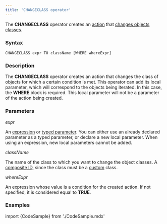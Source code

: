 ```yaml
---
title: 'CHANGECLASS operator'
---
```


The **CHANGECLASS** operator creates an [action](Actions.md) that [changes objects classes](Class_change_CHANGECLASS_DELETE_.md).

### Syntax

    CHANGECLASS expr TO className [WHERE whereExpr]

### Description

The **CHANGECLASS** operator creates an action that changes the class of objects for which a certain condition is met. This operator can add its local parameter, which will correspond to the objects being iterated. In this case, the **WHERE** block is required. This local parameter will not be a parameter of the action being created.

### Parameters

*expr*

An [expression](Expression.md) or [typed parameter](IDs.md#paramid-broken). You can either use an already declared parameter as a typed parameter, or declare a new local parameter. When using an expression, new local parameters cannot be added.

*className*

The name of the class to which you want to change the object classes. A [composite ID](IDs.md#cid-broken), since the class must be a [custom](User_classes.md) class.

*whereExpr*

An expression whose value is a condition for the created action. If not specified, it is considered equal to **TRUE**.

### Examples


import {CodeSample} from './CodeSample.mdx'

<CodeSample url="https://documentation.lsfusion.org/sample?file=ActionSample&block=changeclass"/>

